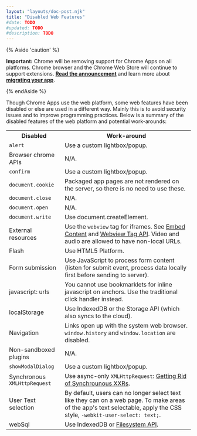 ```yaml
---
layout: "layouts/doc-post.njk"
title: "Disabled Web Features"
#date: TODO
#updated: TODO
#description: TODO
---
```


{% Aside 'caution' %}

**Important:** Chrome will be removing support for Chrome Apps on all platforms. Chrome browser and
the Chrome Web Store will continue to support extensions. [**Read the announcement**][1] and learn
more about [**migrating your app**][2].

{% endAside %}

Though Chrome Apps use the web platform, some web features have been disabled or else are used in a
different way. Mainly this is to avoid security issues and to improve programming practices. Below
is a summary of the disabled features of the web platform and potential work-arounds:

<table class="simple"><tbody><tr><th scope="col">Disabled</th><th scope="col">Work-around</th></tr><tr><td><code>alert</code></td><td>Use a custom lightbox/popup.</td></tr><tr><td>Browser chrome APIs</td><td>N/A.</td></tr><tr><td><code>confirm</code></td><td>Use a custom lightbox/popup.</td></tr><tr><td><code>document.cookie</code></td><td>Packaged app pages are not rendered on the server, so there is no need to use these.</td></tr><tr><td><code>document.close</code></td><td>N/A.</td></tr><tr><td><code>document.open</code></td><td>N/A.</td></tr><tr><td><code>document.write</code></td><td>Use document.createElement.</td></tr><tr><td>External resources</td><td>Use the <code>webview</code> tag for iframes. See <a href="app_external">Embed Content</a> and <a href="webview_tag">Webview Tag API</a>. Video and audio are allowed to have non-local URLs.</td></tr><tr><td>Flash</td><td>Use HTML5 Platform.</td></tr><tr><td>Form submission</td><td>Use JavaScript to process form content (listen for submit event, process data locally first before sending to server).</td></tr><tr><td>javascript: urls</td><td>You cannot use bookmarklets for inline javascript on anchors. Use the traditional click handler instead.</td></tr><tr><td>localStorage</td><td>Use IndexedDB or the Storage API (which also syncs to the cloud).</td></tr><tr><td>Navigation</td><td>Links open up with the system web browser. <code>window.history</code> and <code>window.location</code> are disabled.</td></tr><tr><td>Non-sandboxed plugins</td><td>N/A.</td></tr><tr><td><code>showModalDialog</code></td><td>Use a custom lightbox/popup.</td></tr><tr><td>Synchronous <code>XMLHttpRequest</code></td><td>Use async-only <code>XMLHttpRequest</code>: <a href="http://updates.html5rocks.com/2012/01/Getting-Rid-of-Synchronous-XHRs">Getting Rid of Synchrounous XXRs</a>.</td></tr><tr><td>User Text selection</td><td>By default, users can no longer select text like they can on a web page. To make areas of the app's text selectable, apply the CSS style, <code>-webkit-user-select: text;</code>.</td></tr><tr><td>webSql</td><td>Use IndexedDB or <a href="app_storage">Filesystem API</a>.</td></tr></tbody></table>

[1]: https://blog.chromium.org/2020/08/changes-to-chrome-app-support-timeline.html
[2]: /apps/migration
[3]: app_external
[4]: webview_tag
[5]: http://updates.html5rocks.com/2012/01/Getting-Rid-of-Synchronous-XHRs
[6]: app_storage
